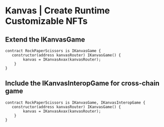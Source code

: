 # Kanvas | Create Runtime Customizable NFTs

## Extend the IKanvasGame
```solidity
contract RockPaperScissors is IKanvasGame {
   constructor(address kanvasRouter) IKanvasGame() {
        kanvas = IKanvasAvax(kanvasRouter);
    }
}
```

## Include the IKanvasInteropGame for cross-chain game
```
contract RockPaperScissors is IKanvasGame, IKanvasInteropGame {
   constructor(address kanvasRouter) IKanvasGame() {
        kanvas = IKanvasAvax(kanvasRouter);
    }
}
```
